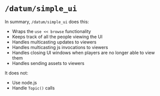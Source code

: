 # `/datum/simple_ui`

In summary, `/datum/simple_ui` does this:
- Wraps the `use << browse` functionality
- Keeps track of all the people viewing the UI
- Handles multicasting updates to viewers
- Handles multicasting js invocations to viewers
- Handles closing UI windows when players are no longer able to view them
- Handles sending assets to viewers

It does not:
- Use node.js
- Handle `Topic()` calls
